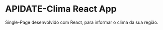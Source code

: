 # APIDATE-Clima React App

Single-Page desenvolvido com React, para informar o clima da sua região.
